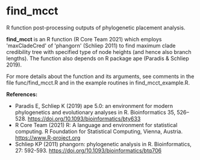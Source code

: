 # find_mcct
R function post-processing outputs of phylogenetic placement analysis.

**find_mcct** is an R function (R Core Team 2021) which employs 'maxCladeCred' of 'phangorn' (Schliep 2011) to find maximum clade credibility tree with specified type of node heights (and hence also branch lengths). The function also depends on R package ape (Paradis & Schliep 2019).

For more details about the function and its arguments, see comments in the file func/find_mcct.R and in the example routines in find_mcct_example.R. 

**References:**
- Paradis E, Schliep K (2019) ape 5.0: an environment for modern phylogenetics and evolutionary analyses in R. Bioinformatics 35, 526–528. https://doi.org/10.1093/bioinformatics/bty633
- R Core Team (2021) R: A language and environment for statistical computing. R Foundation for Statistical Computing, Vienna, Austria. https://www.R-project.org
- Schliep KP (2011) phangorn: phylogenetic analysis in R. Bioinformatics, 27: 592-593. https://doi.org/10.1093/bioinformatics/btq706
